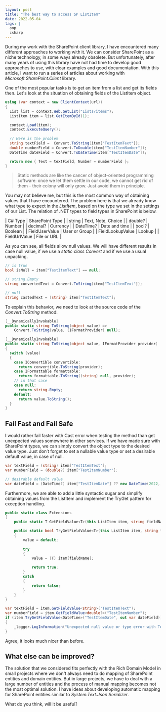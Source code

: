 ```yaml
---
layout: post
title: "The best way to access SP ListItem"
date: 2022-05-04
tags: |
  oop
  csharp
---
```


During my work with the SharePoint client library, I have encountered many different approaches to working with it. We can consider SharePoint as a niche technology, in some ways already obsolete. But unfortunately, after many years of using this library have not had time to develop good approaches to use, with clear examples and good documentation. With this article, I want to run a series of articles about working with _Microsoft.SharePoint.Client_ library.

One of the most popular tasks is to get an item from a list and get its fields then. Let's look at the situation of obtaining fields of the ListItem object.
``` csharp
using (var context = new ClientContext(url))
{
  List list = context.Web.GetList("Lists/items");
  ListItem item = list.GetItemById(1);

  context.Load(item);
  context.ExecuteQuery();
  
  // Here is the problem
  string textField =  Convert.ToString(item["TestItemText"]);
  double numberField = Convert.ToDouble(item["TestItemNumber"]);
  DateTime dateField = Convert.ToDateTime(item["TestItemDate"]);

  return new { Text = textField, Number = numberField };
}
```
> Static methods are like the cancer of object-oriented programming software: once we let them settle in our code, we cannot get rid of them - their colony will only grow. Just avoid them in principle.

You may not believe me, but this is the most common way of obtaining values that I have encountered. The problem here is that we already know what type to expect in the _ListItem_, based on the type we set in the settings of our List. The relation of .NET types to field types in SharePoint is below.

| C# Type          | SharePoint Type    |
| string           | Text, Note, Choice |
| double?          | Number             |
| decimal?         | Currency           |
| DateTime?        | Date and time      |
| bool?            | Boolean            |
| FieldUserValue   | User or Group      |
| FieldLookupValue | Lookup             |
| FieldUrlValue    | File or URL        |

As you can see, all fields allow null values. We will have different results in case null value, if we use a _static class Convert_ and if we use a usual unpacking. 
``` csharp
// is true
bool isNull = item["TestItemText"] == null; 

// string.Empty
string convertedText = Convert.ToString(item["TestItemText"]); 

// null
string castedText = (string) item["TestItemText"];
```
To explain this behavior, we need to look at the source code of the _Convert.ToString_ method.

``` csharp
[__DynamicallyInvokable]
public static string ToString(object value) => 
	Convert.ToString(value, (IFormatProvider) null);

[__DynamicallyInvokable]
public static string ToString(object value, IFormatProvider provider)
{
  switch (value)
  {
    case IConvertible convertible:
      return convertible.ToString(provider);
    case IFormattable formattable:
      return formattable.ToString((string) null, provider);
    // in that case
    case null:
      return string.Empty;
    default:
      return value.ToString();
  }
}
```
## Fail Fast and Fail Safe

I would rather fail faster with Cast error when testing the method than get unexpected values somewhere in other services. If we have made sure with SharePoint types, we can simply convert the object type to the desired value type. Just don’t forget to set a nullable value type or set a desirable default value, in case of null.

``` csharp
var textField = (string) item["TestItemText"];
var numberField = (double?) item["TestItemNumber"];

// desirable default value
var dateField = (DateTime?) item["TestItemDate"] ?? new DateTime(2022, 01, 01);
```

Furthermore, we are able to add a little syntactic sugar and simplify obtaining values from the ListItem and implement the TryGet pattern for exception handling.

``` csharp
public static class Extensions
{
    public static T GetFieldValue<T>(this ListItem item, string fieldName) => (T) item[fieldName];

    public static bool TryGetFieldValue<T>(this ListItem item, string fieldName, out T value)
    {
        value = default; 
        
        try
        {
            value = (T) item[fieldName];

            return true;
        }
        catch
        {
            return false;
        }
    }
}

var textField = item.GetFieldValue<string>("TestItemText");
var numberField = item.GetFieldValue<double?>("TestItemNumber");
if (item.TryGetFieldValue<DateTime>("TestItemDate", out var dateField))
{
    _logger.LogInformation("Unexpected null value or type error with TestItemDate field");
}
```
Agree, it looks much nicer than before.

## What else can be improved?

The solution that we considered fits perfectly with the Rich Domain Model in small projects where we don't always need to do mapping of SharePoint entities and domain entities. But in large projects, we have to deal with a large number of entities and the process of manual mapping becomes not the most optimal solution.
I have ideas about developing automatic mapping for SharePoint entities similar to _System.Text.Json Serializer_. 

What do you think, will it be useful?